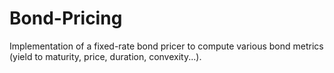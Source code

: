 # Bond-Pricing
Implementation of a fixed-rate bond pricer to compute various bond metrics (yield to maturity, price, duration, convexity...).
